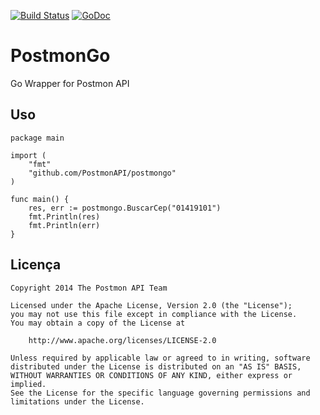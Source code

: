 [![Build Status](https://travis-ci.org/PostmonAPI/postmongo.svg?branch=master)](https://travis-ci.org/PostmonAPI/postmongo) [![GoDoc](https://godoc.org/github.com/PostmonAPI/postmongo?status.png)](https://godoc.org/github.com/PostmonAPI/postmongo)

PostmonGo
===============

Go Wrapper for Postmon API

Uso
----
    
    package main
    
    import (
        "fmt"
        "github.com/PostmonAPI/postmongo"
    )

    func main() {
        res, err := postmongo.BuscarCep("01419101")
        fmt.Println(res)
        fmt.Println(err)
    }

Licença
--------

    Copyright 2014 The Postmon API Team

    Licensed under the Apache License, Version 2.0 (the "License");
    you may not use this file except in compliance with the License.
    You may obtain a copy of the License at

        http://www.apache.org/licenses/LICENSE-2.0

    Unless required by applicable law or agreed to in writing, software
    distributed under the License is distributed on an "AS IS" BASIS,
    WITHOUT WARRANTIES OR CONDITIONS OF ANY KIND, either express or implied.
    See the License for the specific language governing permissions and
    limitations under the License.
